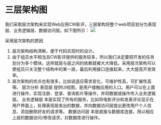 # 三层架构图
我们采取层次架构来实现Web应用CW影评，三层架构将整个web项目划分为表现层、业务逻辑层、数据访问层。如下图所示：
![](https://ooo.0o0.ooo/2017/06/20/594938e504636.png)

采用层次架构的原因
1)	层次架构结构清晰，便于代码实现时的设计。
2)	由于组员水平相当且CW影评提供的服务较多，所以我们决定要把开发的任务划分为多个模块。这样就层与层之间的依赖就被大大降低。采用层次架构可以使组员只关注整个结构中的某一层，最后利用接口连接起来，大大提高开发效率。
3)	层次架构的优点也有很多，比如说适应需求变化，可维护性高，可扩展性高等。
层次分析
	表现层
	提供UI视图，是用户接触应用的入口。用户可以在上面进行操作，实现注册、登录、查询影片等操作，并将数据或操作传入业务逻辑层。
	业务逻辑层
	本层实现了所有的服务，比如将电影评分和发表评论显示在用户界面上，处理表现层发出的数据，并向数据访问层提出更改用户个人信息、添加删除好友的请求等。
	数据访问层
	本层直接与数据库连接，用以相应上层的数据访问/修改请求，对数据库进行操作。

